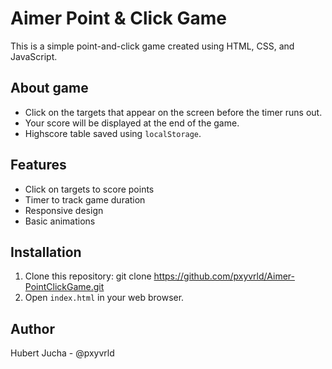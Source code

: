 # Aimer Point & Click Game

This is a simple point-and-click game created using HTML, CSS, and JavaScript.

## About game

- Click on the targets that appear on the screen before the timer runs out.
- Your score will be displayed at the end of the game.
- Highscore table saved using `localStorage`.
  
## Features

- Click on targets to score points
- Timer to track game duration
- Responsive design
- Basic animations

## Installation

1. Clone this repository: git clone https://github.com/pxyvrld/Aimer-PointClickGame.git
2. Open `index.html` in your web browser.

## Author

Hubert Jucha - @pxyvrld

